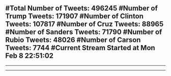 #Total Number of Tweets: 496245 
#Number of Trump Tweets: 171907
#Number of Clinton Tweets: 107817
#Number of Cruz Tweets: 88965
#Number of Sanders Tweets: 71790
#Number of Rubio Tweets: 48026
#Number of Carson Tweets: 7744
#Current Stream Started at Mon Feb  8 22:51:02
---
---
---
